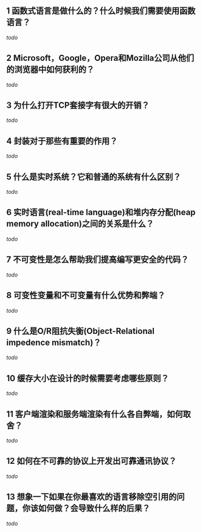 ## 1 函数式语言是做什么的？什么时候我们需要使用函数语言？
*todo*
## 2 Microsoft，Google，Opera和Mozilla公司从他们的浏览器中如何获利的？
*todo*
## 3 为什么打开TCP套接字有很大的开销？
*todo*
## 4 封装对于那些有重要的作用？
*todo*
## 5 什么是实时系统？它和普通的系统有什么区别？
*todo*
## 6 实时语言(real-time language)和堆内存分配(heap memory allocation)之间的关系是什么？
*todo*
## 7 不可变性是怎么帮助我们提高编写更安全的代码？
*todo*
## 8 可变性变量和不可变量有什么优势和弊端？
*todo*
## 9 什么是O/R阻抗失衡(Object-Relational impedence mismatch)？
*todo*
## 10 缓存大小在设计的时候需要考虑哪些原则？
*todo*
## 11 客户端渲染和服务端渲染有什么各自弊端，如何取舍？
*todo*
## 12 如何在不可靠的协议上开发出可靠通讯协议？
*todo*
## 13 想象一下如果在你最喜欢的语言移除空引用的问题，你该如何做？会导致什么样的后果？
*todo*